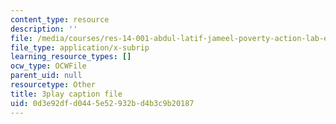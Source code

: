 ```yaml
---
content_type: resource
description: ''
file: /media/courses/res-14-001-abdul-latif-jameel-poverty-action-lab-executive-training-evaluating-social-programs-2009-spring-2009/0d3e92dfd0445e52932bd4b3c9b20187_Z1iXHd349bo.vtt
file_type: application/x-subrip
learning_resource_types: []
ocw_type: OCWFile
parent_uid: null
resourcetype: Other
title: 3play caption file
uid: 0d3e92df-d044-5e52-932b-d4b3c9b20187
---
```

